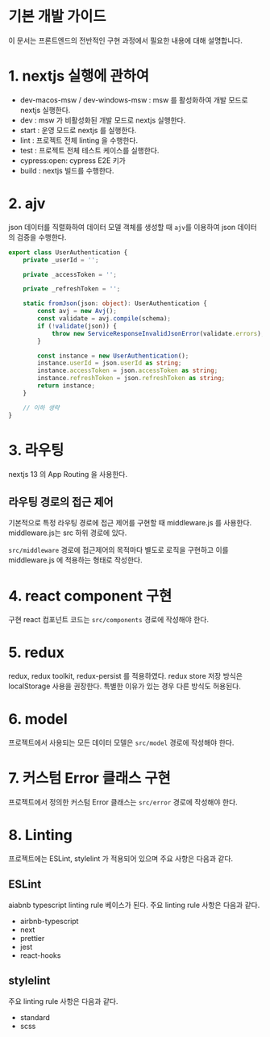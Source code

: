# 기본 개발 가이드

이 문서는 프론트엔드의 전반적인 구현 과정에서 필요한 내용에 대해 설명합니다.

# 1. nextjs 실행에 관하여

- dev-macos-msw / dev-windows-msw : msw 를 활성화하여 개발 모드로 nextjs 실행한다.
- dev : msw 가 비활성화된 개발 모드로 nextjs 실행한다.
- start : 운영 모드로 nextjs 를 실행한다.
- lint : 프로젝트 전체 linting 을 수행한다.
- test : 프로젝트 전체 테스트 케이스를 실행한다.
- cypress:open: cypress E2E 키가
- build : nextjs 빌드를 수행한다.

# 2. ajv
json 데이터를 직렬화하여 데이터 모델 객체를 생성할 때 `ajv`를 이용하여 json 데이터의 검증을 수행한다.

```typescript
export class UserAuthentication {
    private _userId = '';

    private _accessToken = '';

    private _refreshToken = '';

    static fromJson(json: object): UserAuthentication {
        const avj = new Avj();
        const validate = avj.compile(schema);
        if (!validate(json)) {
            throw new ServiceResponseInvalidJsonError(validate.errors);
        }

        const instance = new UserAuthentication();
        instance.userId = json.userId as string;
        instance.accessToken = json.accessToken as string;
        instance.refreshToken = json.refreshToken as string;
        return instance;
    }

    // 이하 생략
}
```

# 3. 라우팅
nextjs 13 의 App Routing 을 사용한다.

## 라우팅 경로의 접근 제어
기본적으로 특정 라우팅 경로에 접근 제어를 구현할 때 middleware.js 를 사용한다. middleware.js는 src 하위 경로에 있다.

`src/middleware` 경로에 접근제어의 목적마다 별도로 로직을 구현하고 이를 middleware.js 에 적용하는 형태로 작성한다.

# 4. react component 구현
구현 react 컴포넌트 코드는 `src/components` 경로에 작성해야 한다.

# 5. redux
redux, redux toolkit, redux-persist 를 적용하였다.
redux store 저장 방식은 localStorage 사용을 권장한다. 특별한 이유가 있는 경우 다른 방식도 허용된다.

# 6. model
프로젝트에서 사용되는 모든 데이터 모델은 `src/model` 경로에 작성해야 한다.

# 7. 커스텀 Error 클래스 구현
프로젝트에서 정의한 커스텀 Error 클래스는 `src/error` 경로에 작성해야 한다.

# 8. Linting
프로젝트에는 ESLint, stylelint 가 적용되어 있으며 주요 사항은 다음과 같다.

## ESLint
aiabnb typescript linting rule 베이스가 된다. 주요 linting rule 사항은 다음과 같다.
- airbnb-typescript
- next
- prettier
- jest
- react-hooks

## stylelint
주요 linting rule 사항은 다음과 같다.
- standard
- scss